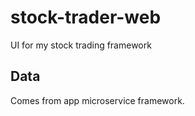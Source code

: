 # stock-trader-web
UI for my stock trading framework


## Data
Comes from app microservice framework.

